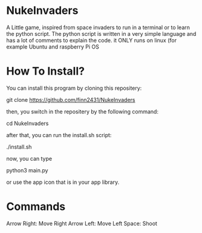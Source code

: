 # NukeInvaders
A Little game, inspired from space invaders to run in a terminal or to learn the python script. The python script is written in a very simple language and has a lot of comments to explain the code. it ONLY runs on linux (for example Ubuntu and raspberry Pi OS
# How To Install?
You can install this program by cloning this repositery:

git clone https://github.com/finn2431/NukeInvaders

then, you switch in the repositery by the following command:

cd NukeInvaders

after that, you can run the install.sh script:

./install.sh

now, you can type 

python3 main.py

or use the app icon that is in your app library.

# Commands
Arrow Right: Move Right
Arrow Left: Move Left
Space: Shoot

